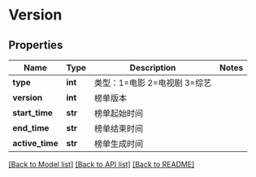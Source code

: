 # Version

## Properties
Name | Type | Description | Notes
------------ | ------------- | ------------- | -------------
**type** | **int** | 类型：1&#x3D;电影 2&#x3D;电视剧 3&#x3D;综艺 | 
**version** | **int** | 榜单版本 | 
**start_time** | **str** | 榜单起始时间 | 
**end_time** | **str** | 榜单结束时间 | 
**active_time** | **str** | 榜单生成时间 | 

[[Back to Model list]](../README.md#documentation-for-models) [[Back to API list]](../README.md#documentation-for-api-endpoints) [[Back to README]](../README.md)

